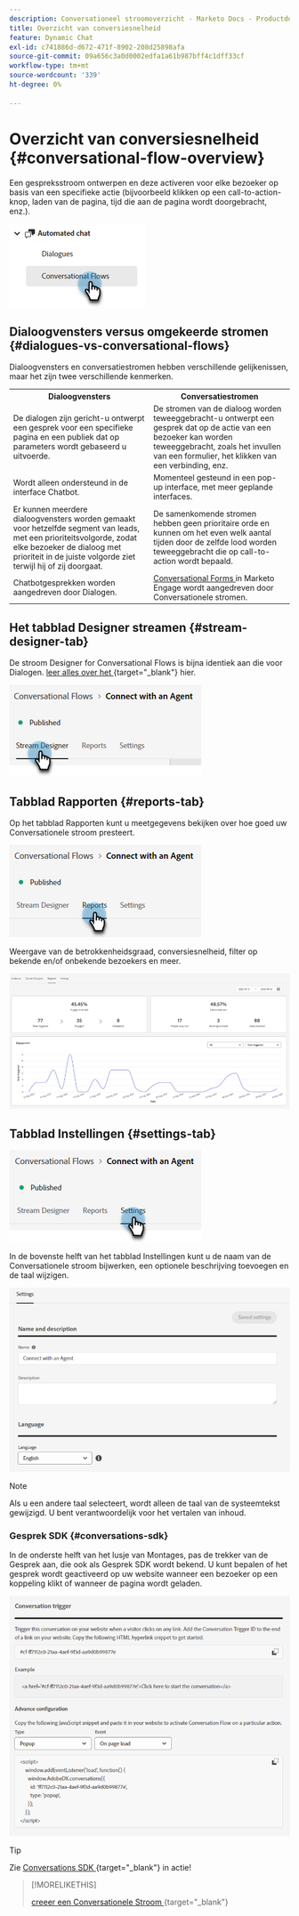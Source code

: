 ```yaml
---
description: Conversationeel stroomoverzicht - Marketo Docs - Productdocumentatie
title: Overzicht van conversiesnelheid
feature: Dynamic Chat
exl-id: c741886d-d672-471f-8902-208d25898afa
source-git-commit: 09a656c3a0d0002edfa1a61b987bff4c1dff33cf
workflow-type: tm+mt
source-wordcount: '339'
ht-degree: 0%

---
```


# Overzicht van conversiesnelheid {#conversational-flow-overview}

Een gespreksstroom ontwerpen en deze activeren voor elke bezoeker op basis van een specifieke actie (bijvoorbeeld klikken op een call-to-action-knop, laden van de pagina, tijd die aan de pagina wordt doorgebracht, enz.).

![](assets/conversational-flow-overview-1.png)

## Dialoogvensters versus omgekeerde stromen {#dialogues-vs-conversational-flows}

Dialoogvensters en conversatiestromen hebben verschillende gelijkenissen, maar het zijn twee verschillende kenmerken.

<table>
 <tbody>
  <tr>
   <th style="width:50%">Dialoogvensters</th>
   <th style="width:50%">Conversatiestromen</th>
  </tr>
  <tr>
   <td>De dialogen zijn gericht-u ontwerpt een gesprek voor een specifieke pagina en een publiek dat op parameters wordt gebaseerd u uitvoerde.</td>
   <td>De stromen van de dialoog worden teweeggebracht-u ontwerpt een gesprek dat op de actie van een bezoeker kan worden teweeggebracht, zoals het invullen van een formulier, het klikken van een verbinding, enz.</td>
  </tr>
   <tr>
   <td>Wordt alleen ondersteund in de interface Chatbot.</td>
   <td>Momenteel gesteund in een pop-up interface, met meer geplande interfaces.</td>
  </tr>
  </tr>
   <tr>
   <td>Er kunnen meerdere dialoogvensters worden gemaakt voor hetzelfde segment van leads, met een prioriteitsvolgorde, zodat elke bezoeker de dialoog met prioriteit in de juiste volgorde ziet terwijl hij of zij doorgaat.</td>
   <td>De samenkomende stromen hebben geen prioritaire orde en kunnen om het even welk aantal tijden door de zelfde lood worden teweeggebracht die op call-to-action wordt bepaald.</td>
  </tr>
  <tr>
   <td>Chatbotgesprekken worden aangedreven door Dialogen.</td>
   <td><a href="/help/marketo/product-docs/demand-generation/dynamic-chat/automated-chat/conversational-flow-settings-for-marketo-engage-forms.md" target="_blank"> Conversational Forms </a> in Marketo Engage wordt aangedreven door Conversationele stromen.</td>
  </tr>
 </tbody>
</table>

## Het tabblad Designer streamen {#stream-designer-tab}

De stroom Designer for Conversational Flows is bijna identiek aan die voor Dialogen. [&#x200B; leer alles over het &#x200B;](/help/marketo/product-docs/demand-generation/dynamic-chat/automated-chat/stream-designer.md){target="_blank"} hier.

![](assets/conversational-flow-overview-2.png)

## Tabblad Rapporten {#reports-tab}

Op het tabblad Rapporten kunt u meetgegevens bekijken over hoe goed uw Conversationele stroom presteert.

![](assets/conversational-flow-overview-3.png)

Weergave van de betrokkenheidsgraad, conversiesnelheid, filter op bekende en/of onbekende bezoekers en meer.

![](assets/conversational-flow-overview-4.png)

## Tabblad Instellingen {#settings-tab}

![](assets/conversational-flow-overview-5.png)

In de bovenste helft van het tabblad Instellingen kunt u de naam van de Conversationele stroom bijwerken, een optionele beschrijving toevoegen en de taal wijzigen.

![](assets/conversational-flow-overview-6.png)

>[!NOTE]
>
>Als u een andere taal selecteert, wordt alleen de taal van de systeemtekst gewijzigd. U bent verantwoordelijk voor het vertalen van inhoud.

### Gesprek SDK {#conversations-sdk}

In de onderste helft van het lusje van Montages, pas de trekker van de Gesprek aan, die ook als Gesprek SDK wordt bekend. U kunt bepalen of het gesprek wordt geactiveerd op uw website wanneer een bezoeker op een koppeling klikt of wanneer de pagina wordt geladen.

![](assets/conversational-flow-overview-7.png)

>[!TIP]
>
>Zie [&#x200B; Conversations SDK &#x200B;](https://experienceleague.adobe.com/tools/marketo-dynamic-chatbot/conversations-sdk/?lang=nl-NL){target="_blank"} in actie!

>[!MORELIKETHIS]
>
>[&#x200B; creeer een Conversationele Stroom &#x200B;](/help/marketo/product-docs/demand-generation/dynamic-chat/automated-chat/create-a-conversational-flow.md){target="_blank"}
